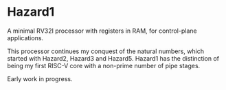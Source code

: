 # Hazard1

A minimal RV32I processor with registers in RAM, for control-plane applications.

This processor continues my conquest of the natural numbers, which started with Hazard2, Hazard3 and Hazard5. Hazard1 has the distinction of being my first RISC-V core with a non-prime number of pipe stages.

Early work in progress.
